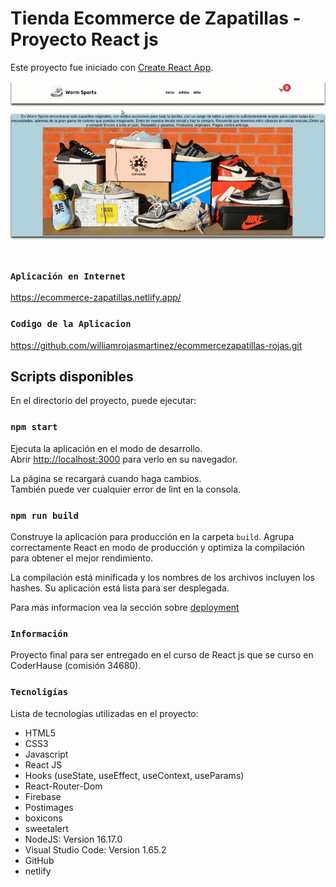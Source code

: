 # Tienda Ecommerce de Zapatillas - Proyecto React js

Este proyecto fue iniciado con [Create React App](https://github.com/facebook/create-react-app).

![](/ecommerce.gif "")


### `Aplicación en Internet`
https://ecommerce-zapatillas.netlify.app/

### `Codigo de la Aplicacion`
https://github.com/williamrojasmartinez/ecommercezapatillas-rojas.git

## Scripts disponibles

En el directorio del proyecto, puede ejecutar:

### `npm start`

Ejecuta la aplicación en el modo de desarrollo.\
Abrir [http://localhost:3000](http://localhost:3000) para verlo en su navegador.

La página se recargará cuando haga cambios.\
También puede ver cualquier error de lint en la consola.


### `npm run build`

Construye la aplicación para producción en la carpeta `build`.
Agrupa correctamente React en modo de producción y optimiza la compilación para obtener el mejor rendimiento.

La compilación está minificada y los nombres de los archivos incluyen los hashes.
Su aplicación está lista para ser desplegada.

Para más informacion vea la sección sobre [deployment](https://facebook.github.io/create-react-app/docs/deployment) 

### `Información` 
Proyecto final para ser entregado en el curso de React js que se curso en CoderHause (comisión 34680).

### `Tecnoligías`
Lista de tecnologías utilizadas en el proyecto:

- HTML5
- CSS3
- Javascript
- React JS
- Hooks (useState, useEffect, useContext, useParams)
- React-Router-Dom
- Firebase
- Postimages
- boxicons
- sweetalert
- NodeJS: Version 16.17.0
- Visual Studio Code: Version 1.65.2
- GitHub
- netlify


